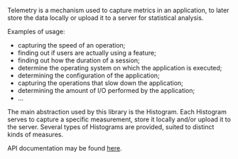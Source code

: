 Telemetry is a mechanism used to capture metrics in an application, to later store the data locally or upload it to a server for statistical analysis.

Examples of usage:
- capturing the speed of an operation;
- finding out if users are actually using a feature;
- finding out how the duration of a session;
- determine the operating system on which the application is executed;
- determining the configuration of the application;
- capturing the operations that slow down the application;
- determining the amount of I/O performed by the application;
- ...

The main abstraction used by this library is the Histogram. Each Histogram serves to capture a specific measurement, store it locally and/or upload it to the server. Several types of Histograms are provided, suited to distinct kinds of measures.

API documentation may be found [here](http://yoric.github.io/telemetry.rs/target/doc/telemetry/).
